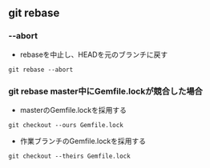 ## git rebase

### --abort

- rebaseを中止し、HEADを元のブランチに戻す

```console
git rebase --abort
```

### git rebase master中にGemfile.lockが競合した場合

- masterのGemfile.lockを採用する
```console
git checkout --ours Gemfile.lock
```

- 作業ブランチのGemfile.lockを採用する
```console
git checkout --theirs Gemfile.lock
```
